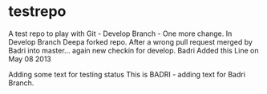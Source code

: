 testrepo
========

A test repo to play with Git - Develop Branch - One more change. In Develop Branch Deepa forked repo.
After a wrong pull request merged by Badri into master... again new checkin for develop.
Badri Added this Line on May 08 2013

Adding some text for testing status
This is BADRI - adding text for Badri Branch.
